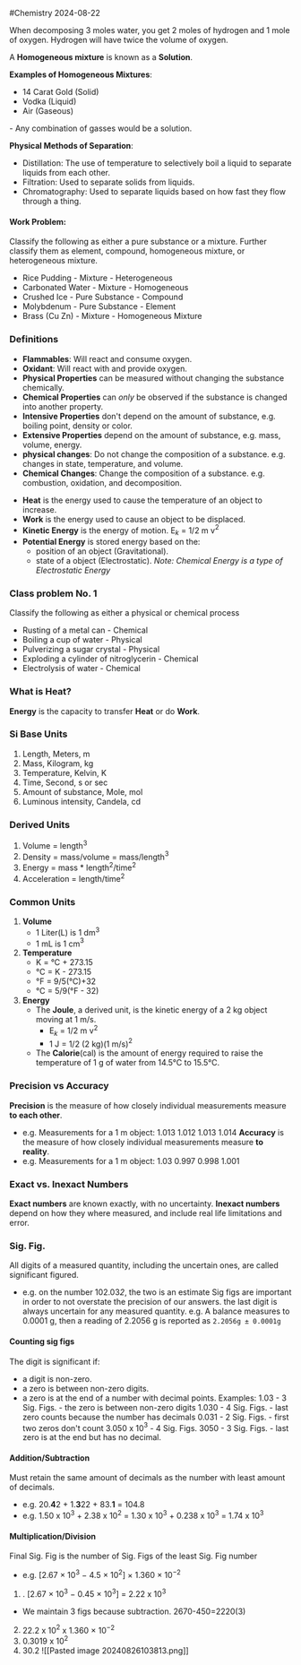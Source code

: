 #Chemistry 2024-08-22

When decomposing 3 moles water, you get 2 moles of hydrogen and 1 mole of oxygen. Hydrogen will have twice the volume of oxygen.

A **Homogeneous mixture** is known as a **Solution**.

**Examples of Homogeneous Mixtures**:
* 14 Carat Gold (Solid)
* Vodka (Liquid)
* Air (Gaseous)

\- Any combination of gasses would be a solution.

**Physical Methods of Separation**:
- Distillation: The use of temperature to selectively boil a liquid to separate liquids from each other.
- Filtration: Used to separate solids from liquids.
- Chromatography: Used to separate liquids based on how fast they flow through a thing.

#### Work Problem:
Classify the following as either a pure substance  or  a mixture. Further classify them as element, compound, homogeneous mixture, or heterogeneous mixture.

* Rice Pudding - Mixture - Heterogeneous 
* Carbonated Water - Mixture - Homogeneous
* Crushed Ice - Pure Substance - Compound
* Molybdenum - Pure Substance - Element
* Brass (Cu Zn) - Mixture - Homogeneous Mixture

### Definitions
* **Flammables**: Will react and consume oxygen.
* **Oxidant**: Will react with and provide oxygen.
* **Physical Properties** can be measured without changing the substance chemically.
* **Chemical Properties** can *only* be observed if  the substance is changed into another property.
* **Intensive Properties** don't depend on the amount of substance, e.g. boiling point, density or color.
* **Extensive Properties** depend on the amount of substance, e.g. mass, volume, energy.
* **physical changes**: Do not change the composition of a substance. e.g. changes in state, temperature, and volume.
* **Chemical Changes**: Change the composition of a substance. e.g. combustion, oxidation, and decomposition.
- **Heat** is the energy used to cause the temperature of an object to increase.
- **Work** is the energy used to cause an object to be displaced.
- **Kinetic Energy** is the energy of motion. E$_k$ = 1/2 m v$^2$
- **Potential Energy** is stored energy based on the:
	- position of an object (Gravitational).
	- state of a object (Electrostatic).
	  *Note: Chemical Energy is a type of Electrostatic Energy*

### Class problem No. 1
Classify the following as either a physical or chemical process
* Rusting of a metal can - Chemical
* Boiling a cup of water - Physical
* Pulverizing a sugar crystal - Physical
* Exploding a cylinder of nitroglycerin - Chemical
* Electrolysis of water - Chemical

### What is Heat?
**Energy** is the capacity to transfer **Heat** or do **Work**.

### Si Base Units
1) Length, Meters, m
2) Mass, Kilogram, kg
3) Temperature, Kelvin, K
4) Time, Second, s or sec
5) Amount of substance, Mole, mol
6) Luminous intensity, Candela, cd

### Derived Units
1) Volume = length$^3$
2) Density = mass/volume = mass/length$^3$
3) Energy = mass \* length$^2$/time$^2$
4) Acceleration = length/time$^2$

### Common Units
1) **Volume**
	* 1 Liter(L) is 1 dm$^3$
	* 1 mL is 1 cm$^3$
2) **Temperature**
	* K = °C + 273.15
	* °C = K -  273.15
	* °F = 9/5(°C)+32
	* °C = 5/9(°F - 32)
3) **Energy**
	* The **Joule**, a derived unit, is the kinetic energy of a 2 kg object moving at 1 m/s.
		* E$_k$ = 1/2 m v$^2$
		* 1 J = 1/2 (2 kg)(1 m/s)$^2$
	* The **Calorie**(cal) is the amount of energy required to raise the temperature of 1 g of water from 14.5°C to 15.5°C.
### Precision vs Accuracy
**Precision** is the measure of how closely individual measurements measure **to each other**.
* e.g. Measurements for a 1 m object: 1.013 1.012 1.013 1.014
**Accuracy** is the measure of how closely individual measurements measure **to reality**.
* e.g. Measurements for a 1 m object: 1.03 0.997 0.998 1.001

### Exact vs. Inexact Numbers
**Exact numbers** are known exactly, with no uncertainty.
**Inexact numbers** depend on how they where measured, and include real life limitations and error.
### Sig. Fig.
All digits of a measured quantity, including the uncertain ones, are called significant figured.
- e.g. on the number 102.03*2*, the two is an estimate
Sig figs are important in order to not overstate the precision of our answers.
the last digit is always uncertain for any measured quantity.
e.g. A balance measures to 0.0001 g, then a reading of 2.2056 g is reported as `2.2056g ± 0.0001g`

#### Counting sig figs
The digit is significant if:
- a digit is non-zero.
- a zero is between non-zero digits.
- a zero is at the end of a number with decimal points.
Examples:
1.03 - 3 Sig. Figs. - the zero is between non-zero digits
1.030 - 4 Sig. Figs. - last zero counts because the number has decimals
0.031 - 2 Sig. Figs. - first two zeros don't count
3.050 x 10$^3$ - 4 Sig. Figs.
3050 - 3 Sig. Figs. - last zero is at the end but has no  decimal.
#### Addition/Subtraction
Must retain the same amount of decimals as the number with least amount of decimals.
- e.g. 20.**4**2 + 1.**3**22 + 83.**1** = 104.8
- e.g. 1.50 x 10$^3$ + 2.38 x 10$^2$ = 1.30 x 10$^3$ + 0.238 x 10$^3$ = 1.74 x 10$^3$
#### Multiplication/Division
Final Sig. Fig is the number of Sig. Figs of the least Sig. Fig number
- e.g. \[2.67 × 10$^3$ − 4.5 × 10$^2$] × 1.360 × 10<sup>−2</sup>
1) . \[2.67 × 10$^3$ − 0.45 × 10$^3$] = 2.22 x 10$^3$
* We maintain 3 figs because subtraction. 2670-450=2220(3)
2) 22.2 x 10$^2$ x 1.360 × 10<sup>−2</sup>
3) 0.3019 x 10$^2$
4) 30.2
![[Pasted image 20240826103813.png]]